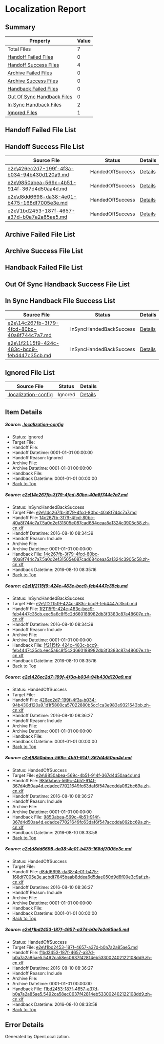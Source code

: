# <a name='report-top'></a> Localization Report

## Summary
 Property | Value 
 -------- | ----- 
 Total Files | 7
[ Handoff Failed Files ](#handoff-failed-list)| 0
[ Handoff Success Files ](#handoff-success-list)| 4
[ Archive Failed Files ](#archive-failed-list)| 0
[ Archive Success Files ](#archive-success-list)| 0
[ Handback Failed Files ](#handback-failed-list)| 0
[ Out Of Sync Handback Files ](#outofsync-handback-success-list)| 0
[ In Sync Handback Files ](#insync-handback-success-list)| 2
[ Ignored Files ](#ignored-list)| 1

## <a name='handoff-failed-list'></a> Handoff Failed File List

## <a name='handoff-success-list'></a> Handoff Success File List
 Source File | Status | Details 
 ----------- | ------ | ------- 
 [e2e\426ec2d7-199f-4f3a-b034-94b430d120a9.md](https://github.com/OpenLocalizationTestOrg/oltest/blob/4c9111b4df13c2eb18eae628348b1d8bd270d0b8/e2e/426ec2d7-199f-4f3a-b034-94b430d120a9.md) | HandedOffSuccess | [Details](#0f6996a69b22b316da55c6f09f50a03313eeaad33)
 [e2e\9850abea-569c-4b51-914f-367d4d50aa4d.md](https://github.com/OpenLocalizationTestOrg/oltest/blob/81fb396b49dcdbb360156efc815d7b5222f9fba6/e2e/9850abea-569c-4b51-914f-367d4d50aa4d.md) | HandedOffSuccess | [Details](#178fe2ff9f1907ee1b6ecaaf468bab174f696dbf4)
 [e2e\d8dd6698-da38-4e01-b475-168df7005e3e.md](https://github.com/OpenLocalizationTestOrg/oltest/blob/733584e91780b4d49602ad4630148d5ee133e59d/e2e/d8dd6698-da38-4e01-b475-168df7005e3e.md) | HandedOffSuccess | [Details](#a089001efd635dd6b906606addb579482fa2a1535)
 [e2e\f1bd2453-187f-4657-a37d-b0a7a2a85ae5.md](https://github.com/OpenLocalizationTestOrg/oltest/blob/81fb396b49dcdbb360156efc815d7b5222f9fba6/e2e/f1bd2453-187f-4657-a37d-b0a7a2a85ae5.md) | HandedOffSuccess | [Details](#baac00e5b126099215da2e7a683eed7b9306b16a6)

## <a name='archive-failed-list'></a> Archive Failed File List

## <a name='archive-success-list'></a> Archive Success File List

## <a name='handback-failed-list'></a> Handback Failed File List

## <a name='outofsync-handback-success-list'></a> Out Of Sync Handback Success File List

## <a name='insync-handback-success-list'></a> In Sync Handback File Success List
 Source File | Status | Details 
 ----------- | ------ | ------- 
 [e2e\14c267fb-3f79-4fcd-80bc-40a8f744c7a7.md](https://github.com/OpenLocalizationTestOrg/oltest/blob/752c114f430ae1c23add51fb85cd3375eb7d2c4c/e2e/14c267fb-3f79-4fcd-80bc-40a8f744c7a7.md) | InSyncHandedBackSuccess | [Details](#005d4483d9b81629ceaf0f857c30a414f2cb164b1)
 [e2e\1f2115f9-424c-483c-bcc9-feb4447c35cb.md](https://github.com/OpenLocalizationTestOrg/oltest/blob/752c114f430ae1c23add51fb85cd3375eb7d2c4c/e2e/1f2115f9-424c-483c-bcc9-feb4447c35cb.md) | InSyncHandedBackSuccess | [Details](#982c23831875b5ac78e49f85015af3f0f70a0f222)

## <a name='ignored-list'></a> Ignored File List
 Source File | Status | Details 
 ----------- | ------ | ------- 
 [.localization-config](https://github.com/OpenLocalizationTestOrg/oltest/blob/4c9111b4df13c2eb18eae628348b1d8bd270d0b8/.localization-config) | Ignored | [Details](#3d4f252ac210baf56311d7e97dcc2db10974dbd20)

## Item Details
##### <a name='3d4f252ac210baf56311d7e97dcc2db10974dbd20'></a> Source: [.localization-config](https://github.com/OpenLocalizationTestOrg/oltest/blob/4c9111b4df13c2eb18eae628348b1d8bd270d0b8/.localization-config)
* Status: Ignored
* Target File: 
* Handoff File: 
* Handoff Datetime: 0001-01-01 00:00:00
* Handoff Reason: Ignored
* Archive File: 
* Archive Datetime: 0001-01-01 00:00:00
* Handback File: 
* Handback Datetime: 0001-01-01 00:00:00
* [Back to Top](#report-top)

##### <a name='005d4483d9b81629ceaf0f857c30a414f2cb164b1'></a> Source: [e2e\14c267fb-3f79-4fcd-80bc-40a8f744c7a7.md](https://github.com/OpenLocalizationTestOrg/oltest/blob/752c114f430ae1c23add51fb85cd3375eb7d2c4c/e2e/14c267fb-3f79-4fcd-80bc-40a8f744c7a7.md)
* Status: InSyncHandedBackSuccess
* Target File: [e2e\14c267fb-3f79-4fcd-80bc-40a8f744c7a7.md](https://github.com/OpenLocalizationTestOrg/ol-test-zhcn/blob/46ad7c6eb30ebd1fc6e669405676c7cce56a74b6/e2e/14c267fb-3f79-4fcd-80bc-40a8f744c7a7.md)
* Handoff File: [14c267fb-3f79-4fcd-80bc-40a8f744c7a7.5a0d2ef31505e087cad684ceaa5a1324c3905c58.zh-cn.xlf](https://github.com/OpenLocalizationTestOrg/olhandoff-e2e/blob/7d860af4d19e86f9f7c0da3e5a1e072838dc3eeb/ol-handoff/OpenLocalizationTestOrg/ol-test-zhcn/ci/ht/14c267fb-3f79-4fcd-80bc-40a8f744c7a7.5a0d2ef31505e087cad684ceaa5a1324c3905c58.zh-cn.xlf)
* Handoff Datetime: 2016-08-10 08:34:39
* Handoff Reason: Include
* Archive File: 
* Archive Datetime: 0001-01-01 00:00:00
* Handback File: [14c267fb-3f79-4fcd-80bc-40a8f744c7a7.5a0d2ef31505e087cad684ceaa5a1324c3905c58.zh-cn.xlf](https://github.com/OpenLocalizationTestOrg/olhandback-e2e/blob/41577171a9ccfef32439cf1ba77a22815df2d0dc/ol-handback/OpenLocalizationTestOrg/ol-test-zhcn/ci/ht/14c267fb-3f79-4fcd-80bc-40a8f744c7a7.5a0d2ef31505e087cad684ceaa5a1324c3905c58.zh-cn.xlf)
* Handback Datetime: 2016-08-10 08:35:16
* [Back to Top](#report-top)

##### <a name='982c23831875b5ac78e49f85015af3f0f70a0f222'></a> Source: [e2e\1f2115f9-424c-483c-bcc9-feb4447c35cb.md](https://github.com/OpenLocalizationTestOrg/oltest/blob/752c114f430ae1c23add51fb85cd3375eb7d2c4c/e2e/1f2115f9-424c-483c-bcc9-feb4447c35cb.md)
* Status: InSyncHandedBackSuccess
* Target File: [e2e\1f2115f9-424c-483c-bcc9-feb4447c35cb.md](https://github.com/OpenLocalizationTestOrg/ol-test-zhcn/blob/46ad7c6eb30ebd1fc6e669405676c7cce56a74b6/e2e/1f2115f9-424c-483c-bcc9-feb4447c35cb.md)
* Handoff File: [1f2115f9-424c-483c-bcc9-feb4447c35cb.eec5a6c8f5c2d660188982db3f3383c87a48607e.zh-cn.xlf](https://github.com/OpenLocalizationTestOrg/olhandoff-e2e/blob/7d860af4d19e86f9f7c0da3e5a1e072838dc3eeb/ol-handoff/OpenLocalizationTestOrg/ol-test-zhcn/ci/ht/1f2115f9-424c-483c-bcc9-feb4447c35cb.eec5a6c8f5c2d660188982db3f3383c87a48607e.zh-cn.xlf)
* Handoff Datetime: 2016-08-10 08:34:39
* Handoff Reason: Include
* Archive File: 
* Archive Datetime: 0001-01-01 00:00:00
* Handback File: [1f2115f9-424c-483c-bcc9-feb4447c35cb.eec5a6c8f5c2d660188982db3f3383c87a48607e.zh-cn.xlf](https://github.com/OpenLocalizationTestOrg/olhandback-e2e/blob/41577171a9ccfef32439cf1ba77a22815df2d0dc/ol-handback/OpenLocalizationTestOrg/ol-test-zhcn/ci/ht/1f2115f9-424c-483c-bcc9-feb4447c35cb.eec5a6c8f5c2d660188982db3f3383c87a48607e.zh-cn.xlf)
* Handback Datetime: 2016-08-10 08:35:16
* [Back to Top](#report-top)

##### <a name='0f6996a69b22b316da55c6f09f50a03313eeaad33'></a> Source: [e2e\426ec2d7-199f-4f3a-b034-94b430d120a9.md](https://github.com/OpenLocalizationTestOrg/oltest/blob/4c9111b4df13c2eb18eae628348b1d8bd270d0b8/e2e/426ec2d7-199f-4f3a-b034-94b430d120a9.md)
* Status: HandedOffSuccess
* Target File: 
* Handoff File: [426ec2d7-199f-4f3a-b034-94b430d120a9.1d1f5800ca57022880b5cc1ca3e983e9321543bb.zh-cn.xlf](https://github.com/OpenLocalizationTestOrg/olhandoff-e2e/blob/6df158be21db83df5b05dc4b4d0e4b247f352591/ol-handoff/OpenLocalizationTestOrg/ol-test-zhcn/ci/ht/426ec2d7-199f-4f3a-b034-94b430d120a9.1d1f5800ca57022880b5cc1ca3e983e9321543bb.zh-cn.xlf)
* Handoff Datetime: 2016-08-10 08:36:27
* Handoff Reason: Include
* Archive File: 
* Archive Datetime: 0001-01-01 00:00:00
* Handback File: 
* Handback Datetime: 0001-01-01 00:00:00
* [Back to Top](#report-top)

##### <a name='178fe2ff9f1907ee1b6ecaaf468bab174f696dbf4'></a> Source: [e2e\9850abea-569c-4b51-914f-367d4d50aa4d.md](https://github.com/OpenLocalizationTestOrg/oltest/blob/81fb396b49dcdbb360156efc815d7b5222f9fba6/e2e/9850abea-569c-4b51-914f-367d4d50aa4d.md)
* Status: HandedOffSuccess
* Target File: [e2e\9850abea-569c-4b51-914f-367d4d50aa4d.md](https://github.com/OpenLocalizationTestOrg/ol-test-zhcn/blob/b9c614d3c9b81bb6e3dc696e0af52c26ef74fe7e/e2e/9850abea-569c-4b51-914f-367d4d50aa4d.md)
* Handoff File: [9850abea-569c-4b51-914f-367d4d50aa4d.edadce77021649fc63daf6f547accdda062bc69a.zh-cn.xlf](https://github.com/OpenLocalizationTestOrg/olhandoff-e2e/blob/6df158be21db83df5b05dc4b4d0e4b247f352591/ol-handoff/OpenLocalizationTestOrg/ol-test-zhcn/ci/ht/9850abea-569c-4b51-914f-367d4d50aa4d.edadce77021649fc63daf6f547accdda062bc69a.zh-cn.xlf)
* Handoff Datetime: 2016-08-10 08:36:27
* Handoff Reason: Include
* Archive File: 
* Archive Datetime: 0001-01-01 00:00:00
* Handback File: [9850abea-569c-4b51-914f-367d4d50aa4d.edadce77021649fc63daf6f547accdda062bc69a.zh-cn.xlf](https://github.com/OpenLocalizationTestOrg/olhandback-e2e/blob/455e59dd525c8c9a4fe6ea55a2d2ab09de18130c/ol-handback/OpenLocalizationTestOrg/ol-test-zhcn/ci/high/9850abea-569c-4b51-914f-367d4d50aa4d.edadce77021649fc63daf6f547accdda062bc69a.zh-cn.xlf)
* Handback Datetime: 2016-08-10 08:33:58
* [Back to Top](#report-top)

##### <a name='a089001efd635dd6b906606addb579482fa2a1535'></a> Source: [e2e\d8dd6698-da38-4e01-b475-168df7005e3e.md](https://github.com/OpenLocalizationTestOrg/oltest/blob/733584e91780b4d49602ad4630148d5ee133e59d/e2e/d8dd6698-da38-4e01-b475-168df7005e3e.md)
* Status: HandedOffSuccess
* Target File: 
* Handoff File: [d8dd6698-da38-4e01-b475-168df7005e3e.acbdf7645baab8ddea6d5dae050d9d6f00e3c9af.zh-cn.xlf](https://github.com/OpenLocalizationTestOrg/olhandoff-e2e/blob/6df158be21db83df5b05dc4b4d0e4b247f352591/ol-handoff/OpenLocalizationTestOrg/ol-test-zhcn/ci/ht/d8dd6698-da38-4e01-b475-168df7005e3e.acbdf7645baab8ddea6d5dae050d9d6f00e3c9af.zh-cn.xlf)
* Handoff Datetime: 2016-08-10 08:36:27
* Handoff Reason: Include
* Archive File: 
* Archive Datetime: 0001-01-01 00:00:00
* Handback File: 
* Handback Datetime: 0001-01-01 00:00:00
* [Back to Top](#report-top)

##### <a name='baac00e5b126099215da2e7a683eed7b9306b16a6'></a> Source: [e2e\f1bd2453-187f-4657-a37d-b0a7a2a85ae5.md](https://github.com/OpenLocalizationTestOrg/oltest/blob/81fb396b49dcdbb360156efc815d7b5222f9fba6/e2e/f1bd2453-187f-4657-a37d-b0a7a2a85ae5.md)
* Status: HandedOffSuccess
* Target File: [e2e\f1bd2453-187f-4657-a37d-b0a7a2a85ae5.md](https://github.com/OpenLocalizationTestOrg/ol-test-zhcn/blob/b9c614d3c9b81bb6e3dc696e0af52c26ef74fe7e/e2e/f1bd2453-187f-4657-a37d-b0a7a2a85ae5.md)
* Handoff File: [f1bd2453-187f-4657-a37d-b0a7a2a85ae5.5492ca58ec0637f42814eb533002402122108dd9.zh-cn.xlf](https://github.com/OpenLocalizationTestOrg/olhandoff-e2e/blob/6df158be21db83df5b05dc4b4d0e4b247f352591/ol-handoff/OpenLocalizationTestOrg/ol-test-zhcn/ci/ht/f1bd2453-187f-4657-a37d-b0a7a2a85ae5.5492ca58ec0637f42814eb533002402122108dd9.zh-cn.xlf)
* Handoff Datetime: 2016-08-10 08:36:27
* Handoff Reason: Include
* Archive File: 
* Archive Datetime: 0001-01-01 00:00:00
* Handback File: [f1bd2453-187f-4657-a37d-b0a7a2a85ae5.5492ca58ec0637f42814eb533002402122108dd9.zh-cn.xlf](https://github.com/OpenLocalizationTestOrg/olhandback-e2e/blob/455e59dd525c8c9a4fe6ea55a2d2ab09de18130c/ol-handback/OpenLocalizationTestOrg/ol-test-zhcn/ci/high/f1bd2453-187f-4657-a37d-b0a7a2a85ae5.5492ca58ec0637f42814eb533002402122108dd9.zh-cn.xlf)
* Handback Datetime: 2016-08-10 08:33:58
* [Back to Top](#report-top)


## Error Details

Generated by OpenLocalization.
